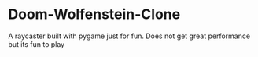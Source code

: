 # Doom-Wolfenstein-Clone
A raycaster built with pygame just for fun. Does not get great performance but its fun to play